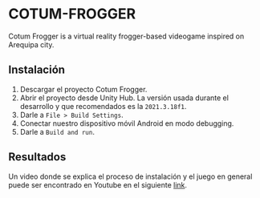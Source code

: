 # COTUM-FROGGER
Cotum Frogger is a virtual reality frogger-based videogame inspired on Arequipa city.

## Instalación
1. Descargar el proyecto Cotum Frogger.
2. Abrir el proyecto desde Unity Hub. La versión usada durante el desarrollo y que recomendados es la `2021.3.18f1`.
3. Darle a `File > Build Settings`.
4. Conectar nuestro dispositivo móvil Android en modo debugging.
5. Darle a `Build and run`.

## Resultados
Un video donde se explica el proceso de instalación y el juego en general puede ser encontrado en Youtube en el siguiente [link](https://youtu.be/szustlL-V2g).
